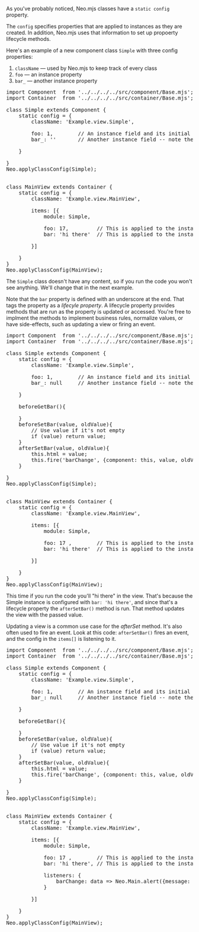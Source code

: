 As you've probably noticed, Neo.mjs classes have a `static config` property. 

The `config` specifies properties that are applied to instances as they are
created. In addition, Neo.mjs uses that information to set up propoerty lifecycle 
methods.

Here's an example of a new component class `Simple` with three config properties:

1. `className` &mdash; used by Neo.mjs to keep track of every class
2. `foo` &mdash; an instance property 
2. `bar_` &mdash; another instance property 

<pre data-neo>
import Component  from '../../../../src/component/Base.mjs';
import Container  from '../../../../src/container/Base.mjs';

class Simple extends Component {
    static config = {
        className: 'Example.view.Simple',

        foo: 1,        // An instance field and its initial (default) value
        bar_: ''       // Another instance field -- note the underscore at the end

    }

}
Neo.applyClassConfig(Simple);


class MainView extends Container {
    static config = {
        className: 'Example.view.MainView',

        items: [{
            module: Simple,

            foo: 17,         // This is applied to the instance
            bar: 'hi there'  // This is applied to the instance

        }]

    }
}
Neo.applyClassConfig(MainView);
</pre>

The `Simple` class doesn't have any content, so if you run the code you won't see anything. We'll 
change that in the next example.

Note that the `bar` property is defined with an underscore at the end. That tags the property as
a _lifecyle property_. A lifecycle property provides methods that are run as the property is
updated or accessed. You're free to implment the methods to implement business rules, normalize
values, or have side-effects, such as updating a view or firing an event.

<pre data-neo>
import Component  from '../../../../src/component/Base.mjs';
import Container  from '../../../../src/container/Base.mjs';

class Simple extends Component {
    static config = {
        className: 'Example.view.Simple',

        foo: 1,        // An instance field and its initial (default) value
        bar_: null     // Another instance field -- note the underscore at the end

    }

    beforeGetBar(){

    }
    beforeSetBar(value, oldValue){
        // Use value if it's not empty
        if (value) return value; 
    }
    afterSetBar(value, oldValue){
        this.html = value;
        this.fire('barChange', {component: this, value, oldValue});
    }

}
Neo.applyClassConfig(Simple);


class MainView extends Container {
    static config = {
        className: 'Example.view.MainView',

        items: [{
            module: Simple,

            foo: 17 ,        // This is applied to the instance
            bar: 'hi there'  // This is applied to the instance

        }]

    }
}
Neo.applyClassConfig(MainView);
</pre>

This time if you run the code you'll "hi there" in the view. That's because the Simple instance is
configured with `bar: 'hi there'`, and since that's a lifecycle property the `afterSetBar()` method
is run. That method updates the view with the passed value.

Updating a view is a common use case for the _afterSet_ method. It's also often used to fire an event. 
Look at this code: `afterSetBar()` fires an event, and the config in the `items[]` is listening to it.

<pre data-neo>
import Component  from '../../../../src/component/Base.mjs';
import Container  from '../../../../src/container/Base.mjs';

class Simple extends Component {
    static config = {
        className: 'Example.view.Simple',

        foo: 1,        // An instance field and its initial (default) value
        bar_: null     // Another instance field -- note the underscore at the end

    }

    beforeGetBar(){

    }
    beforeSetBar(value, oldValue){
        // Use value if it's not empty
        if (value) return value; 
    }
    afterSetBar(value, oldValue){
        this.html = value;
        this.fire('barChange', {component: this, value, oldValue});
    }

}
Neo.applyClassConfig(Simple);


class MainView extends Container {
    static config = {
        className: 'Example.view.MainView',

        items: [{
            module: Simple,

            foo: 17 ,        // This is applied to the instance
            bar: 'hi there', // This is applied to the instance

            listeners: {
                barChange: data => Neo.Main.alert({message: data.value})
            }

        }]

    }
}
Neo.applyClassConfig(MainView);
</pre>

